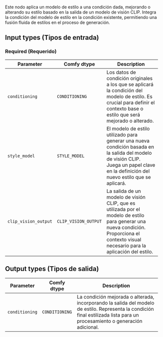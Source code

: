
Este nodo aplica un modelo de estilo a una condición dada, mejorando o alterando su estilo basado en la salida de un modelo de visión CLIP. Integra la condición del modelo de estilo en la condición existente, permitiendo una fusión fluida de estilos en el proceso de generación.
## Input types (Tipos de entrada)

### Required (Requerido)

| Parameter             | Comfy dtype          | Description |
|-----------------------|-----------------------|-------------|
| `conditioning`        | `CONDITIONING`       | Los datos de condición originales a los que se aplicará la condición del modelo de estilo. Es crucial para definir el contexto base o estilo que será mejorado o alterado. |
| `style_model`         | `STYLE_MODEL`        | El modelo de estilo utilizado para generar una nueva condición basada en la salida del modelo de visión CLIP. Juega un papel clave en la definición del nuevo estilo que se aplicará. |
| `clip_vision_output`  | `CLIP_VISION_OUTPUT` | La salida de un modelo de visión CLIP, que es utilizada por el modelo de estilo para generar una nueva condición. Proporciona el contexto visual necesario para la aplicación del estilo. |

## Output types (Tipos de salida)

| Parameter            | Comfy dtype           | Description |
|----------------------|-----------------------|-------------|
| `conditioning`       | `CONDITIONING`        | La condición mejorada o alterada, incorporando la salida del modelo de estilo. Representa la condición final estilizada lista para un procesamiento o generación adicional. |